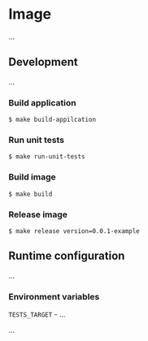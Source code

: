 # Image

...

## Development

...

### Build application

```
$ make build-appilcation
```

### Run unit tests

```
$ make run-unit-tests
```

### Build image

```
$ make build
```

### Release image

```
$ make release version=0.0.1-example
```

## Runtime configuration

...

### Environment variables

`TESTS_TARGET` - ...

...
